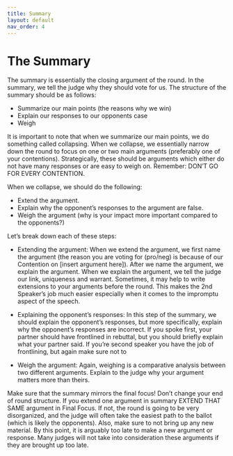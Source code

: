 ```yaml
---
title: Summary
layout: default
nav_order: 4
---
```


# The Summary 


The summary is essentially the closing argument of the round. In the summary, we tell the judge why they should vote for us. The structure of the summary should be as follows: 


- Summarize our main points (the reasons why we win)
- Explain our responses to our opponents case
- Weigh 


It is important to note that when we summarize our main points, we do something called collapsing. When we collapse, we essentially narrow down the round to focus on one or two main arguments (preferably one of your contentions). Strategically, these should be arguments which either do not have many responses or are easy to weigh on. Remember: DON’T GO FOR EVERY CONTENTION. 


When we collapse, we should do the following: 


- Extend the argument. 
- Explain why the opponent’s responses to the argument are false.
- Weigh the argument (why is your impact more important compared to the opponents?)


Let’s break down each of these steps: 


- Extending the argument: When we extend the argument, we first name the argument (the reason you are voting for (pro/neg) is because of our Contention on [insert argument here]). After we name the argument, we explain the argument. When we explain the argument, we tell the judge our link, uniqueness and warrant. Sometimes, it may help to write extensions to your arguments before the round. This makes the 2nd Speaker’s job much easier especially when it comes to the impromptu aspect of the speech. 

- Explaining the opponent’s responses: In this step of the summary, we should explain the opponent’s responses, but more specifically, explain why the opponent’s responses are incorrect. If you spoke first, your partner should have frontlined in rebuttal, but you should briefly explain what your partner said. If you’re second speaker you have the job of frontlining, but again make sure not to 

- Weigh the argument: Again, weighing is a comparative analysis between two different arguments. Explain to the judge why your argument matters more than theirs.

Make sure that the summary mirrors the final focus! Don’t change your end of round structure. If you extend one argument in summary EXTEND THAT SAME argument in Final Focus. If not, the round is going to be very disorganized, and the judge will often take the easiest path to the ballot (which is likely the opponents). Also, make sure to not bring up any new material. By this point, it is arguably too late to make a new argument or response. Many judges will not take into consideration these arguments if they are brought up too late.  
